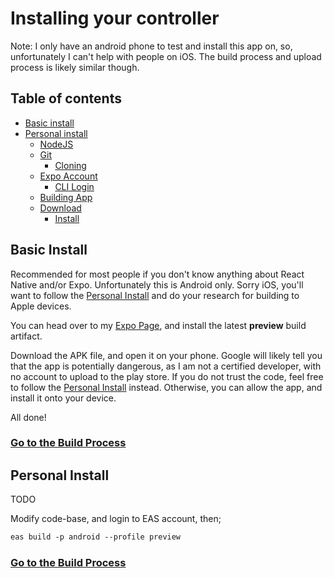 # Installing your controller
Note: I only have an android phone to test and install this app on, so, unfortunately I can't help with people on iOS. The build process and upload process is likely similar though.

## Table of contents

- [Basic install](#basic-install)
- [Personal install](#personal-install)
  - [NodeJS](#nodejs)
  - [Git](#git)
    - [Cloning](#cloning)
  - [Expo Account](#expo)
    - [CLI Login](#cli-login)
  - [Building App](#building-the-app)
  - [Download](#download-the-build)
    - [Install](#install-the-app)

## Basic Install
Recommended for most people if you don't know anything about React Native and/or Expo. Unfortunately this is Android only. Sorry iOS, you'll want to follow the [Personal Install](#personal-install) and do your research for building to Apple devices.

You can head over to my [Expo Page](https://expo.dev/accounts/maxisthemoose/projects/winkduino/builds/13dce590-6d40-49b0-a1c2-dbe82e46b1a0), and install the latest **preview** build artifact. 

Download the APK file, and open it on your phone. Google will likely tell you that the app is potentially dangerous, as I am not a certified developer, with no account to upload to the play store. If you do not trust the code, feel free to follow the [Personal Install](#personal-install) instead. Otherwise, you can allow the app, and install it onto your device.

All done!

### [Go to the Build Process](https://github.com/seasaltsaige/popup-wink-mod/blob/master/build/Build/Home.md)

## Personal Install
TODO


Modify code-base, and login to EAS account, then;
```ps
eas build -p android --profile preview
```


### [Go to the Build Process](https://github.com/seasaltsaige/popup-wink-mod/blob/master/build/Build/Home.md)